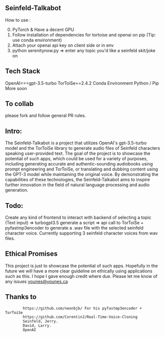 
## Seinfeld-Talkabot



How to use : 

0. PyTorch & Have a decent GPU
1. Follow installation of dependencies for tortoise and openai on pip (Tip: use conda environment)
2. Attach your openai api key on client side or in env
3. python serenitynow.py => enter any topic you'd like a seinfeld skit/joke on


## Tech Stack

OpenAI===gpt-3.5-turbo
TorToiSe==2.4.2
Conda Environment
Python / Pip
More soon

## To collab
please fork and follow general PR rules. 
 
## Intro:
The Seinfeld-Talkabot is a project that utilizes OpenAI's gpt-3.5-turbo model and the TorToiSe library to generate audio files of Seinfeld characters speaking user-provided text. The goal of the project is to showcase the potential of such apps, which could be used for a variety of purposes, including generating accurate and authentic-sounding audiobooks using prompt engineering and TorToiSe, or translating and dubbing content using the GPT-3 model while maintaining the original voice. By demonstrating the capabilities of these technologies, the Seinfeld-Talkabot aims to inspire further innovation in the field of natural language processing and audio generation.


## Todo:
Create any kind of frontend to interact with backend of selecting a topic (Text input) => turbogpt3.5 generate a script => api call to TorToiSe + pyfastmp3encoder to generate a .wav file with the selected seinfeld character voice. Currently supporting 3 seinfeld character voices from wav files.

## Ethical Promises
This project is just to showcase the potential of such apps. Hopefully in the future we will have a more clear guideline on ethically using applications such as this. I hope I gave enough credit where due. Please let me know of any issues younes@younes.ca

## Thanks to
            https://github.com/neonbjb/ For his pyfastmp3encoder + TorToiSe
            https://github.com/CorentinJ/Real-Time-Voice-Cloning
            Seinfeld, Jerry.
            David, Larry.
            OpenAI


